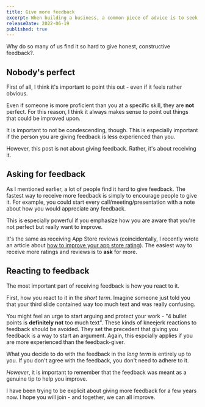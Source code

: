```yaml
---
title: Give more feedback
excerpt: When building a business, a common piece of advice is to seek early and frequent feedback. Why is this not the case when it comes to personal improvement?
releaseDate: 2022-06-19
published: true
---
```


Why do so many of us find it so hard to give honest, constructive feedback?.

## Nobody's perfect

First of all, I think it's important to point this out - even if it feels rather obvious.

Even if someone is more proficient than you at a specific skill, they are **not** perfect. For this reason, I think it always makes sense to point out things that could be improved upon.

It is important to not be condescending, though. This is especially important if the person you are giving feedback is less experienced than you.

However, this post is not about giving feedback. Rather, it's about receiving it.

## Asking for feedback

As I mentioned earlier, a lot of people find it hard to give feedback. The fastest way to receive more feedback is simply to encourage people to give it. For example, you could start every call/meeting/presentation with a note about how you would appreciate any feedback.

This is especially powerful if you emphasize how you are aware that you're not perfect but really want to improve.

It's the same as receiving App Store reviews (coincidentally, I recently wrote an article about [how to improve your app store rating](https://getbravoapps.com/blog/how-to-improve-your-app-store-rating)). The easiest way to receive more ratings and reviews is to **ask** for more.

## Reacting to feedback

The most important part of receiving feedback is how you react to it.

First, how you react to it in the *short term*. Imagine someone just told you that your third slide contained way too much text and was really confusing.

You might feel an urge to start arguing and protect your work - "4 bullet points is **definitely not** too much text". These kinds of kneejerk reactions to feedback should be avoided. They set the precedent that giving you feedback is a way to start an argument. Again, this espcially applies if you are more experienced than the feedback-giver.

What you decide to do with the feedback in the *long term* is entirely up to you. If you don't agree with the feedback, you don't need to adhere to it.

*However*, it is important to remember that the feedback was meant as a genuine tip to help you improve.

I have been trying to be explicit about giving more feedback for a few years now. I hope you will join - and together, we can all improve.